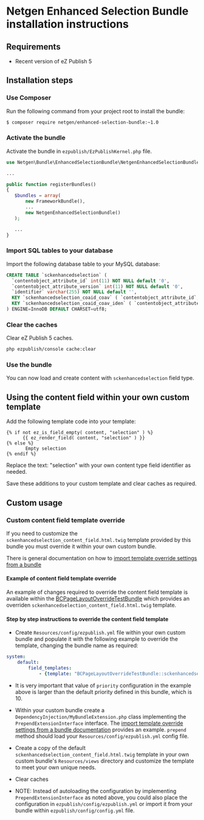 Netgen Enhanced Selection Bundle installation instructions
==========================================================

Requirements
------------

* Recent version of eZ Publish 5

Installation steps
------------------

### Use Composer

Run the following command from your project root to install the bundle:

```bash
$ composer require netgen/enhanced-selection-bundle:~1.0
```

### Activate the bundle

Activate the bundle in `ezpublish/EzPublishKernel.php` file.

```php
use Netgen\Bundle\EnhancedSelectionBundle\NetgenEnhancedSelectionBundle;

...

public function registerBundles()
{
   $bundles = array(
       new FrameworkBundle(),
       ...
       new NetgenEnhancedSelectionBundle()
   );

   ...
}
```

### Import SQL tables to your database

Import the following database table to your MySQL database:

```sql
CREATE TABLE `sckenhancedselection` (
  `contentobject_attribute_id` int(11) NOT NULL default '0',
  `contentobject_attribute_version` int(11) NOT NULL default '0',
  `identifier` varchar(255) NOT NULL default '',
  KEY `sckenhancedselection_coaid_coav` ( `contentobject_attribute_id`, `contentobject_attribute_version` ),
  KEY `sckenhancedselection_coaid_coav_iden` ( `contentobject_attribute_id`, `contentobject_attribute_version`, `identifier` )
) ENGINE=InnoDB DEFAULT CHARSET=utf8;
```

### Clear the caches

Clear eZ Publish 5 caches.

```bash
php ezpublish/console cache:clear
```

### Use the bundle

You can now load and create content with `sckenhancedselection` field type.

## Using the content field within your own custom template

Add the following template code into your template:

```twig
{% if not ez_is_field_empty( content, "selection" ) %}
      {{ ez_render_field( content, "selection" ) }}
{% else %}
       Empty selection
{% endif %}
```

Replace the text: "selection" with your own content type field identifier as needed.

Save these additions to your custom template and clear caches as required.

Custom usage
------------

### Custom content field template override

If you need to customize the `sckenhancedselection_content_field.html.twig` template provided by this bundle you must override it within your own custom bundle.

There is general documentation on how to [import template override settings from a bundle](https://doc.ez.no/display/EZP/Import+settings+from+a+bundle)

#### Example of content field template override

An example of changes required to override the content field template is available within the [BCPageLayoutOverrideTestBundle](https://github.com/brookinsconsulting/BCPageLayoutOverrideTestBundle/commit/e48f57387a3b88c5869300d64e9ff3702eb37a67) which provides an overriden `sckenhancedselection_content_field.html.twig` template.

#### Step by step instructions to override the content field template

* Create `Resources/config/ezpublish.yml` file within your own custom bundle and populate it with the following example to override the template, changing the bundle name as required:

```yaml
system:
    default:
        field_templates:
            - {template: "BCPageLayoutOverrideTestBundle::sckenhancedselection_content_field.html.twig", priority: 30}
```

* It is very important that value of `priority` configuration in the example above is larger than the default priority defined in this bundle, which is 10.

* Within your custom bundle create a `DependencyInjection/MyBundleExtension.php` class implementing the `PrependExtensionInterface` interface. The [import template override settings from a bundle documentation](https://doc.ez.no/display/EZP/Import+settings+from+a+bundle#Importsettingsfromabundle-Theimplicitway) provides an example. `prepend` method should load your `Resources/config/ezpublish.yml` config file.

* Create a copy of the default `sckenhancedselection_content_field.html.twig` template in your own custom bundle's `Resources/views` directory and customize the template to meet your own unique needs.

* Clear caches

* NOTE: Instead of autoloading the configuration by implementing `PrependExtensionInterface` as noted above, you could also place the configuration in `ezpublish/config/ezpublish.yml` or import it from your bundle within `ezpublish/config/config.yml` file.
